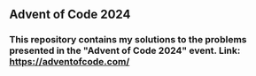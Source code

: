 ## Advent of Code 2024

### This repository contains my solutions to the problems presented in the "Advent of Code 2024" event. Link: https://adventofcode.com/
